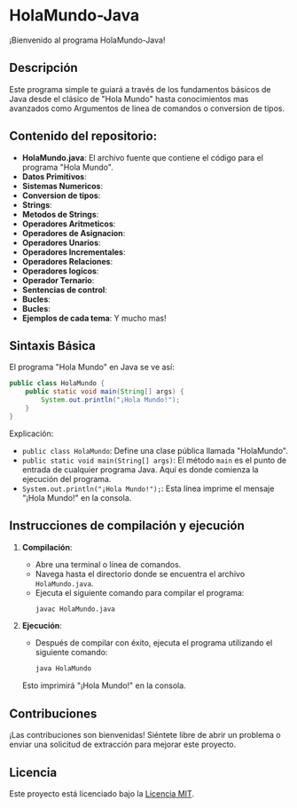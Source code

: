 # HolaMundo-Java

¡Bienvenido al programa HolaMundo-Java!

## Descripción
Este programa simple te guiará a través de los fundamentos básicos de Java desde el clásico de "Hola Mundo" hasta conocimientos mas avanzados como Argumentos de linea de comandos o conversion de tipos.

## Contenido del repositorio:
- **HolaMundo.java**: El archivo fuente que contiene el código para el programa "Hola Mundo".
- **Datos Primitivos**:
- **Sistemas Numericos**: 
- **Conversion de tipos**: 
- **Strings**:
- **Metodos de Strings**: 
- **Operadores Aritmeticos**:
- **Operadores de Asignacion**: 
- **Operadores Unarios**: 
- **Operadores Incrementales**: 
- **Operadores Relaciones**:
- **Operadores logicos**:
- **Operador Ternario**:
- **Sentencias de control**:
- **Bucles**: 
- **Bucles**: 
- **Ejemplos de cada tema**: 
Y mucho mas!




## Sintaxis Básica
El programa "Hola Mundo" en Java se ve así:

```java
public class HolaMundo {
    public static void main(String[] args) {
        System.out.println("¡Hola Mundo!");
    }
}
```

Explicación:
- `public class HolaMundo`: Define una clase pública llamada "HolaMundo".
- `public static void main(String[] args)`: El método `main` es el punto de entrada de cualquier programa Java. Aquí es donde comienza la ejecución del programa.
- `System.out.println("¡Hola Mundo!");`: Esta línea imprime el mensaje "¡Hola Mundo!" en la consola.

## Instrucciones de compilación y ejecución
1. **Compilación**:
   - Abre una terminal o línea de comandos.
   - Navega hasta el directorio donde se encuentra el archivo `HolaMundo.java`.
   - Ejecuta el siguiente comando para compilar el programa:
     ```bash
     javac HolaMundo.java
     ```

2. **Ejecución**:
   - Después de compilar con éxito, ejecuta el programa utilizando el siguiente comando:
     ```bash
     java HolaMundo
     ```

   Esto imprimirá "¡Hola Mundo!" en la consola.

## Contribuciones
¡Las contribuciones son bienvenidas! Siéntete libre de abrir un problema o enviar una solicitud de extracción para mejorar este proyecto.

## Licencia
Este proyecto está licenciado bajo la [Licencia MIT](LICENSE).
